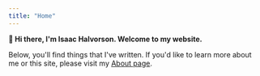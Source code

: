 ```yaml
---
title: "Home"
---
```


**👋 Hi there, I'm Isaac Halvorson. Welcome to my website.**

Below, you'll find things that I've written. If you'd like to learn more about me or this site, please visit my [About page](/about).
